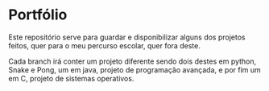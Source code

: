 # Portfólio

Este repositório serve para guardar e disponibilizar alguns dos projetos feitos, quer para o meu percurso escolar, quer fora deste.

Cada branch irá conter um projeto diferente sendo dois destes em python, Snake e Pong, um em java, projeto de programação avançada, e por fim um em C, projeto de sistemas operativos.
